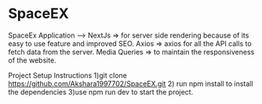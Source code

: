# SpaceEX

SpaceEx Application --> NextJs => for server side rendering because of its 
                        easy to use feature and improved SEO.
                        Axios => axios for all the API calls to fetch data from the server.
                        Media Queries => to maintain the responsiveness of the website.

Project Setup Instructions 
1)git clone https://github.com/Akshara1997702/SpaceEX.git
2) run npm install to install the dependencies
3)use npm run dev to start the project.
